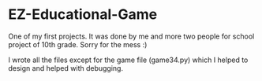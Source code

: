# EZ-Educational-Game
One of my first projects.
It was done by me and more two people for school project of 10th grade.
Sorry for the mess :)

I wrote all the files except for the game file (game34.py) which I helped to design and helped with debugging.

